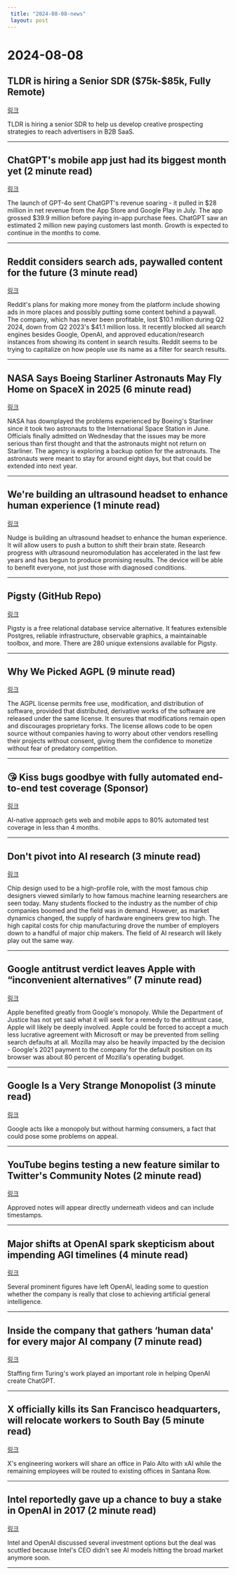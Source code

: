 ```yaml
---
 title: "2024-08-08-news"
 layout: post
---
```

<h1>2024-08-08</h1><h2>TLDR is hiring a Senior SDR ($75k-$85k, Fully Remote)</h2><p><a href="https://jobs.ashbyhq.com/tldr.tech/d29dd49e-6a9e-4180-8cfd-9588a2d07918">링크</a>  </p><p>TLDR is hiring a senior SDR to help us develop creative prospecting strategies to reach advertisers in B2B SaaS. </p><hr /><h2>ChatGPT's mobile app just had its biggest month yet (2 minute read)</h2><p><a href="https://techcrunch.com/2024/08/07/chatgpts-mobile-app-just-had-its-biggest-month-yet/?utm_source=tldrnewsletter">링크</a>  </p><p>The launch of GPT-4o sent ChatGPT's revenue soaring - it pulled in $28 million in net revenue from the App Store and Google Play in July. The app grossed $39.9 million before paying in-app purchase fees. ChatGPT saw an estimated 2 million new paying customers last month. Growth is expected to continue in the months to come. </p><hr /><h2>Reddit considers search ads, paywalled content for the future (3 minute read)</h2><p><a href="https://arstechnica.com/gadgets/2024/08/reddit-mulls-showing-ads-in-more-places-paywalled-subreddits/?utm_source=tldrnewsletter">링크</a>  </p><p>Reddit's plans for making more money from the platform include showing ads in more places and possibly putting some content behind a paywall. The company, which has never been profitable, lost $10.1 million during Q2 2024, down from Q2 2023's $41.1 million loss. It recently blocked all search engines besides Google, OpenAI, and approved education/research instances from showing its content in search results. Reddit seems to be trying to capitalize on how people use its name as a filter for search results. </p><hr /><h2>NASA Says Boeing Starliner Astronauts May Fly Home on SpaceX in 2025 (6 minute read)</h2><p><a href="https://www.nytimes.com/2024/08/07/science/boeing-starliner-nasa-spacex.html?unlocked_article_code=1.BU4.R539.vFRBCMWLNcz1&amp;smid=url-share&amp;utm_source=tldrnewsletter">링크</a>  </p><p>NASA has downplayed the problems experienced by Boeing's Starliner since it took two astronauts to the International Space Station in June. Officials finally admitted on Wednesday that the issues may be more serious than first thought and that the astronauts might not return on Starliner. The agency is exploring a backup option for the astronauts. The astronauts were meant to stay for around eight days, but that could be extended into next year. </p><hr /><h2>We're building an ultrasound headset to enhance human experience (1 minute read)</h2><p><a href="https://twitter.com/FEhrsam/status/1820859394361610338?utm_source=tldrnewsletter">링크</a>  </p><p>Nudge is building an ultrasound headset to enhance the human experience. It will allow users to push a button to shift their brain state. Research progress with ultrasound neuromodulation has accelerated in the last few years and has begun to produce promising results. The device will be able to benefit everyone, not just those with diagnosed conditions. </p><hr /><h2>Pigsty (GitHub Repo)</h2><p><a href="https://github.com/Vonng/pigsty?utm_source=tldrnewsletter">링크</a>  </p><p>Pigsty is a free relational database service alternative. It features extensible Postgres, reliable infrastructure, observable graphics, a maintainable toolbox, and more. There are 280 unique extensions available for Pigsty. </p><hr /><h2>Why We Picked AGPL (9 minute read)</h2><p><a href="https://blog.paradedb.com/pages/agpl?utm_source=tldrnewsletter">링크</a>  </p><p>The AGPL license permits free use, modification, and distribution of software, provided that distributed, derivative works of the software are released under the same license. It ensures that modifications remain open and discourages proprietary forks. The license allows code to be open source without companies having to worry about other vendors reselling their projects without consent, giving them the confidence to monetize without fear of predatory competition. </p><hr /><h2>😘 Kiss bugs goodbye with fully automated end-to-end test coverage (Sponsor)</h2><p><a href="https://www.qawolf.com/?utm_campaign=KissBugsGoodbye08052024&amp;utm_source=tldr&amp;utm_medium=newsletter">링크</a>  </p><p>AI-native approach gets web and mobile apps to 80% automated test coverage in less than 4 months. </p><hr /><h2>Don't pivot into AI research (3 minute read)</h2><p><a href="https://maged.com/pivot-to-ai?utm_source=tldrnewsletter">링크</a>  </p><p>Chip design used to be a high-profile role, with the most famous chip designers viewed similarly to how famous machine learning researchers are seen today. Many students flocked to the industry as the number of chip companies boomed and the field was in demand. However, as market dynamics changed, the supply of hardware engineers grew too high. The high capital costs for chip manufacturing drove the number of employers down to a handful of major chip makers. The field of AI research will likely play out the same way. </p><hr /><h2>Google antitrust verdict leaves Apple with “inconvenient alternatives” (7 minute read)</h2><p><a href="https://arstechnica.com/apple/2024/08/google-antitrust-verdict-means-inconvenient-alternatives-for-apple/?utm_source=tldrnewsletter">링크</a>  </p><p>Apple benefited greatly from Google's monopoly. While the Department of Justice has not yet said what it will seek for a remedy to the antitrust case, Apple will likely be deeply involved. Apple could be forced to accept a much less lucrative agreement with Microsoft or may be prevented from selling search defaults at all. Mozilla may also be heavily impacted by the decision - Google's 2021 payment to the company for the default position on its browser was about 80 percent of Mozilla's operating budget. </p><hr /><h2>Google Is a Very Strange Monopolist (3 minute read)</h2><p><a href="https://www.wsj.com/opinion/google-search-engine-monopoly-ruling-judge-amit-mehta-antitrust-department-of-justice-a9c82e2b?st=162g9bixsx68a9l&amp;reflink=desktopwebshare_permalink&amp;utm_source=tldrnewsletter">링크</a>  </p><p>Google acts like a monopoly but without harming consumers, a fact that could pose some problems on appeal. </p><hr /><h2>YouTube begins testing a new feature similar to Twitter's Community Notes (2 minute read)</h2><p><a href="https://9to5google.com/2024/08/07/youtube-community-notes-test-pilot-program/?utm_source=tldrnewsletter">링크</a>  </p><p>Approved notes will appear directly underneath videos and can include timestamps. </p><hr /><h2>Major shifts at OpenAI spark skepticism about impending AGI timelines (4 minute read)</h2><p><a href="https://arstechnica.com/information-technology/2024/08/major-shifts-at-openai-spark-skepticism-about-impending-agi-timelines/?utm_source=tldrnewsletter">링크</a>  </p><p>Several prominent figures have left OpenAI, leading some to question whether the company is really that close to achieving artificial general intelligence. </p><hr /><h2>Inside the company that gathers ‘human data' for every major AI company (7 minute read)</h2><p><a href="https://www.semafor.com/article/08/07/2024/inside-turing-the-company-gathering-human-data-for-every-major-ai-company?utm_source=tldrnewsletter">링크</a>  </p><p>Staffing firm Turing's work played an important role in helping OpenAI create ChatGPT. </p><hr /><h2>X officially kills its San Francisco headquarters, will relocate workers to South Bay (5 minute read)</h2><p><a href="https://sfstandard.com/2024/08/05/x-officially-kills-its-san-francisco-headquarters-will-relocate-workers-to-south-bay/?utm_source=tldrnewsletter">링크</a>  </p><p>X's engineering workers will share an office in Palo Alto with xAI while the remaining employees will be routed to existing offices in Santana Row. </p><hr /><h2>Intel reportedly gave up a chance to buy a stake in OpenAI in 2017 (2 minute read)</h2><p><a href="https://www.tomshardware.com/tech-industry/artificial-intelligence/intel-reportedly-gave-up-a-chance-to-buy-a-stake-in-openai-in-2017?utm_source=tldrnewsletter">링크</a>  </p><p>Intel and OpenAI discussed several investment options but the deal was scuttled because Intel's CEO didn't see AI models hitting the broad market anymore soon. </p><hr />